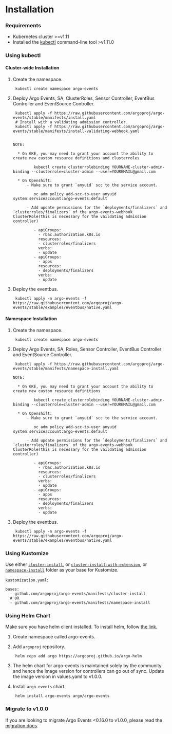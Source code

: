 # Installation

### Requirements

* Kubernetes cluster >=v1.11
* Installed the [kubectl](https://kubernetes.io/docs/tasks/tools/install-kubectl/) command-line tool >v1.11.0

### Using kubectl

#### Cluster-wide Installation

1. Create the namespace.

        kubectl create namespace argo-events

2. Deploy Argo Events, SA, ClusterRoles, Sensor Controller, EventBus Controller and EventSource Controller.

        kubectl apply -f https://raw.githubusercontent.com/argoproj/argo-events/stable/manifests/install.yaml
        # Install with a validating admission controller
        kubectl apply -f https://raw.githubusercontent.com/argoproj/argo-events/stable/manifests/install-validating-webhook.yaml


       NOTE: 
       
         * On GKE, you may need to grant your account the ability to create new custom resource definitions and clusterroles
    
                kubectl create clusterrolebinding YOURNAME-cluster-admin-binding --clusterrole=cluster-admin --user=YOUREMAIL@gmail.com
           
         * On Openshift: 
             - Make sure to grant `anyuid` scc to the service account.

                oc adm policy add-scc-to-user anyuid system:serviceaccount:argo-events:default
					
             - Add update permissions for the `deployments/finalizers` and `clusterroles/finalizers` of the argo-events-webhook ClusterRole(this is necessary for the vaildating admission controller)

                - apiGroups:
                  - rbac.authorization.k8s.io
                  resources:
                  - clusterroles/finalizers
                  verbs:
                  - update
                - apiGroups:
                  - apps
                  resources:
                  - deployments/finalizers
                  verbs:
                  - update


3. Deploy the eventbus.

        kubectl apply -n argo-events -f https://raw.githubusercontent.com/argoproj/argo-events/stable/examples/eventbus/native.yaml

#### Namespace Installation

1. Create the namespace.

        kubectl create namespace argo-events

2. Deploy Argo Events, SA, Roles, Sensor Controller, EventBus Controller and EventSource Controller.

        kubectl apply -f https://raw.githubusercontent.com/argoproj/argo-events/stable/manifests/namespace-install.yaml

       NOTE: 
       
         * On GKE, you may need to grant your account the ability to create new custom resource definitions
    
                kubectl create clusterrolebinding YOURNAME-cluster-admin-binding --clusterrole=cluster-admin --user=YOUREMAIL@gmail.com
         
         * On Openshift: 
             - Make sure to grant `anyuid` scc to the service account.

                oc adm policy add-scc-to-user anyuid system:serviceaccount:argo-events:default
					
             - Add update permissions for the `deployments/finalizers` and `clusterroles/finalizers` of the argo-events-webhook ClusterRole(this is necessary for the vaildating admission controller)

                - apiGroups:
                  - rbac.authorization.k8s.io
                  resources:
                  - clusterroles/finalizers
                  verbs:
                  - update
                - apiGroups:
                  - apps
                  resources:
                  - deployments/finalizers
                  verbs:
                  - update

3. Deploy the eventbus.

        kubectl apply -n argo-events -f https://raw.githubusercontent.com/argoproj/argo-events/stable/examples/eventbus/native.yaml        


### Using Kustomize

Use either [`cluster-install`](https://github.com/argoproj/argo-events/tree/stable/manifests/cluster-install), or [`cluster-install-with-extension`](https://github.com/argoproj/argo-events/tree/stable/manifests/cluster-install-with-extension), or [`namespace-install`](https://github.com/argoproj/argo-events/tree/stable/manifests/namespace-install) folder as your base for Kustomize.

`kustomization.yaml`:

    bases:
      - github.com/argoproj/argo-events/manifests/cluster-install
      # OR
      - github.com/argoproj/argo-events/manifests/namespace-install

### Using Helm Chart

Make sure you have helm client installed. To install helm, follow <a href="https://docs.helm.sh/using_helm/">the link.</a>

1. Create namespace called argo-events.

1. Add `argoproj` repository.

        helm repo add argo https://argoproj.github.io/argo-helm

1. The helm chart for argo-events is maintained solely by the community and hence the image version for controllers can go out of sync.
   Update the image version in values.yaml to v1.0.0.

1. Install `argo-events` chart.

        helm install argo-events argo/argo-events

### Migrate to v1.0.0

If you are looking to migrate Argo Events <0.16.0 to v1.0.0, please read the [migration docs](https://github.com/argoproj/argo-events/wiki/Migration-path-for-v0.17.0).
